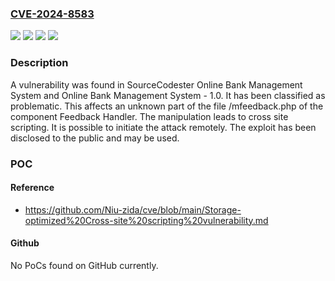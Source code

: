 ### [CVE-2024-8583](https://cve.mitre.org/cgi-bin/cvename.cgi?name=CVE-2024-8583)
![](https://img.shields.io/static/v1?label=Product&message=Online%20Bank%20Management%20System%20-&color=blue)
![](https://img.shields.io/static/v1?label=Product&message=Online%20Bank%20Management%20System&color=blue)
![](https://img.shields.io/static/v1?label=Version&message=%3D%201.0%20&color=brighgreen)
![](https://img.shields.io/static/v1?label=Vulnerability&message=CWE-79%20Cross%20Site%20Scripting&color=brighgreen)

### Description

A vulnerability was found in SourceCodester Online Bank Management System and Online Bank Management System - 1.0. It has been classified as problematic. This affects an unknown part of the file /mfeedback.php of the component Feedback Handler. The manipulation leads to cross site scripting. It is possible to initiate the attack remotely. The exploit has been disclosed to the public and may be used.

### POC

#### Reference
- https://github.com/Niu-zida/cve/blob/main/Storage-optimized%20Cross-site%20scripting%20vulnerability.md

#### Github
No PoCs found on GitHub currently.

